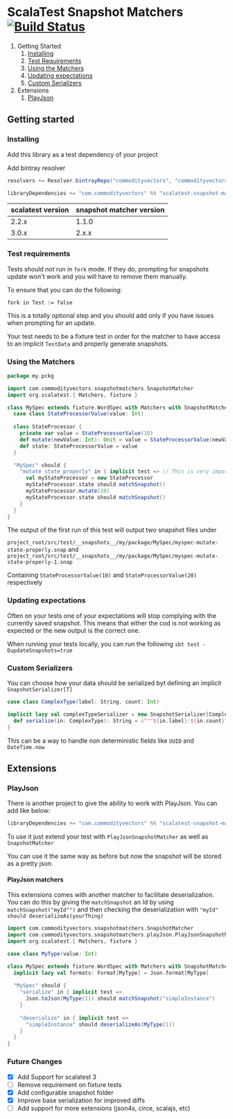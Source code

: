 # ScalaTest Snapshot Matchers [![Build Status](https://travis-ci.org/commodityvectors/scalatest-snapshot-matchers.svg?branch=master)](https://travis-ci.org/commodityvectors/scalatest-snapshot-matchers)

1. Getting Started
    1. [Installing](#installing)
    1. [Test Requirements](#test-requirements)
    1. [Using the Matchers](#using-the-matchers)
    1. [Updating expectations](#updating-expectations)
    1. [Custom Serializers](#custom-serializers)
1. Extensions
    1. [PlayJson](#playjson)
    
## Getting started

### Installing

Add this library as a test dependency of your project

Add bintray resolver

```scala
resolvers += Resolver.bintrayRepo("commodityvectors", "commodityvectors-releases")
```

```scala
libraryDependencies += "com.commodityvectors" %% "scalatest-snapshot-matcher-core" % "2.0.2"
```

| scalatest version | snapshot matcher version |
|-------------------|--------------------------|
|      2.2.x        |          1.1.0           |
|      3.0.x        |          2.x.x           |

### Test requirements

Tests should not run in `fork` mode. If they do, prompting for snapshots update won't work and you will have to remove them manually.

To ensure that you can do the following:

```
fork in Test := false
```

This is a totally optional step and you should add only if you have issues when prompting for an update.

Your test needs to be a fixture test in order for the matcher to have access to an implicit `TestData` and properly generate snapshots.

### Using the Matchers

```scala
package my.pckg

import com.commodityvectors.snapshotmatchers.SnapshotMatcher
import org.scalatest.{ Matchers, fixture }

class MySpec extends fixture.WordSpec with Matchers with SnapshotMatcher {
  case class StateProcessorValue(value: Int)
  
  class StateProcessor {
    private var value = StateProcessorValue(10)
    def mutate(newValue: Int): Unit = value = StateProcessorValue(newValue)
    def state: StateProcessorValue = value
  }

  "MySpec" should {
    "mutate state properly" in { implicit test => // This is very important  
      val myStateProcessor = new StateProcessor
      myStateProcessor.state should matchSnapshot()
      myStateProcessor.mutate(20)
      myStateProcessor.state should matchSnapshot()
    }
  }
}
```

The output of the first run of this test will output two snapshot files under

`project_root/src/test/__snapshots__/my/package/MySpec/myspec-mutate-state-properly.snap` and `project_root/src/test/__snapshots__/my/package/MySpec/myspec-mutate-state-properly-1.snap`

Containing `StateProcessorValue(10)` and `StateProcessorValue(20)` respectively

### Updating expectations

Often on your tests one of your expectations will stop complying with the currently saved snapshot. This means that either the cod is not working as expected or the new output is the correct one.

When running your tests locally, you can run the following `sbt test -DupdateSnapshots=true`
 
### Custom Serializers

You can choose how your data should be serialized byt defining an implicit `SnapshotSerializer[T]`

```scala
case class ComplexType(label: String, count: Int)

implicit lazy val complexTypeSerializer = new SnapshotSerializer[ComplexType] {
  def serialize(in: ComplexType): String = s"""${in.label}:${in.count}"""
}
```

This can be a way to handle non deterministic fields like `UUID` and `DateTime.now`

## Extensions

### PlayJson

There is another project to give the ability to work with PlayJson. You can add like below:

```scala
libraryDependencies += "com.commodityvectors" %% "scalatest-snapshot-matcher-play-json" % "2.0.2"
```

To use it just extend your test with `PlayJsonSnapshotMatcher` as well as `SnapshotMatcher`

You can use it the same way as before but now the snapshot will be stored as a pretty json.

#### PlayJson matchers

This extensions comes with another matcher to facilitate deserialization. 
You can do this by giving the `matchSnapshot` an Id by using `matchSnapshot("myId"")` and then
checking the deserialization with `"myId" should deserializeAs(yourThing)`

```scala
import com.commodityvectors.snapshotmatchers.SnapshotMatcher
import com.commodityvectors.snapshotmatchers.playJson.PlayJsonSnapshotMatcher
import org.scalatest.{ Matchers, fixture }

case class MyType(value: Int)

class MySpec extends fixture.WordSpec with Matchers with SnapshotMatcher with PlayJsonSnapshotMatcher {
  implicit lazy val formats: Format[MyType] = Json.format[MyType]
  
  "MySpec" should {
    "serialize" in { implicit test =>
      Json.toJson(MyType(1)) should matchSnapshot("simpleInstance")
    }
    
    "deserialize" in { implicit test =>
      "simpleInstance" should deserializeAs(MyType(1))
    }
  }
}

```

### Future Changes

- [x] Add Support for scalatest 3
- [ ] Remove requirement on fixture tests
- [x] Add configurable snapshot folder
- [x] Improve base serialization for improved diffs
- [ ] Add support for more extensions (json4s, circe, scalajs, etc)
